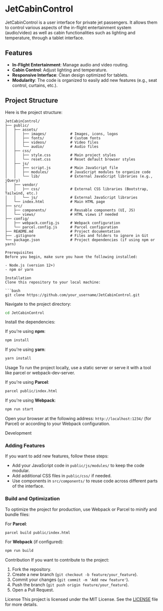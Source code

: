 # JetCabinControl

JetCabinControl is a user interface for private jet passengers. It allows them to control various aspects of the in-flight entertainment system (audio/video) as well as cabin functionalities such as lighting and temperature, through a tablet interface.

## Features

- **In-Flight Entertainment**: Manage audio and video routing.
- **Cabin Control**: Adjust lighting and temperature.
- **Responsive Interface**: Clean design optimized for tablets.
- **Modularity**: The code is organized to easily add new features (e.g., seat control, curtains, etc.).

## Project Structure

Here is the project structure:

```plaintext
JetCabinControl/
├── public/
│   ├── assets/
│   │   ├── images/           # Images, icons, logos
│   │   ├── fonts/            # Custom fonts
│   │   ├── videos/           # Video files
│   │   └── audio/            # Audio files
│   ├── css/
│   │   ├── style.css         # Main project styles
│   │   └── reset.css         # Reset default browser styles
│   ├── js/
│   │   ├── script.js         # Main JavaScript file
│   │   ├── modules/          # JavaScript modules to organize code
│   │   └── lib/              # External JavaScript libraries (e.g., jQuery)
│   ├── vendor/
│   │   ├── css/              # External CSS libraries (Bootstrap, Tailwind, etc.)
│   │   └── js/               # External JavaScript libraries
│   └── index.html            # Main HTML page
├── src/
│   ├── components/           # Reusable components (UI, JS)
│   └── views/                # HTML views if needed
├── config/
│   ├── webpack.config.js     # Webpack configuration
│   └── parcel.config.js      # Parcel configuration
├── README.md                 # Project documentation
├── .gitignore                # Files and folders to ignore in Git
└── package.json              # Project dependencies (if using npm or yarn)

Prerequisites
Before you begin, make sure you have the following installed:

- Node.js (version 12+)
- npm or yarn

Installation
Clone this repository to your local machine:

```bash
git clone https://github.com/your_username/JetCabinControl.git
```

Navigate to the project directory:

```bash
cd JetCabinControl
```

Install the dependencies:

If you're using **npm**:

```bash
npm install
```

If you're using **yarn**:

```bash
yarn install
```

Usage
To run the project locally, use a static server or serve it with a tool like parcel or webpack-dev-server.

If you're using **Parcel**:

```bash
parcel public/index.html
```

If you're using **Webpack**:

```bash
npm run start
```

Open your browser at the following address: `http://localhost:1234/` (for Parcel) or according to your Webpack configuration.

Development
### Adding Features
If you want to add new features, follow these steps:

- Add your JavaScript code in `public/js/modules/` to keep the code modular.
- Add additional CSS files in `public/css/` if needed.
- Use components in `src/components/` to reuse code across different parts of the interface.

### Build and Optimization
To optimize the project for production, use Webpack or Parcel to minify and bundle files:

For **Parcel**:

```bash
parcel build public/index.html
```

For **Webpack** (if configured):

```bash
npm run build
```

Contribution
If you want to contribute to the project:

1. Fork the repository.
2. Create a new branch (`git checkout -b feature/your_feature`).
3. Commit your changes (`git commit -m 'Add new feature'`).
4. Push the branch (`git push origin feature/your_feature`).
5. Open a Pull Request.

License
This project is licensed under the MIT License. See the [LICENSE](LICENSE) file for more details.

